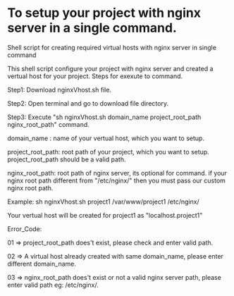 # To setup your project with nginx server in a single command.

Shell script for creating required virtual hosts with nginx server in single command

This shell script configure your project with nginx server and created a vertual host for your project.
Steps for exexute to command.

Step1: Download nginxVhost.sh file.

Step2: Open terminal and go to download file directory.

Step3: Execute  "sh nginxVhost.sh domain_name project_root_path nginx_root_path" command.

domain_name : name of your vertual host, which you want to setup.

project_root_path: root path of your project, which you want to setup. project_root_path should be a valid path.

nginx_root_path: root path of nginx server, its optional for command. if your nginx root path different from "/etc/nginx/" then you must pass our custom nginx root path.

Example: sh nginxVhost.sh project1 /var/www/project1 /etc/nginx/

Your vertual host will be created for project1 as  "localhost.project1"

Error_Code:

01 => project_root_path does't exist, please check and enter valid path.

02 => A virtual host already created with same domain_name, please enter different domain_name.

03 => nginx_root_path does't exist or not a valid nginx server path, please enter valid path eg: /etc/nginx/.

